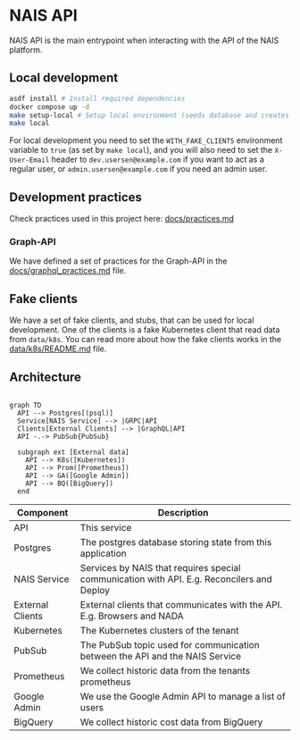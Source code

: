 # NAIS API

NAIS API is the main entrypoint when interacting with the API of the NAIS platform.

## Local development

```bash
asdf install # Install required dependencies
docker compose up -d
make setup-local # Setup local environment (seeds database and creates pubsub topic)
make local
```

For local development you need to set the `WITH_FAKE_CLIENTS` environment variable to `true` (as set by `make local`),
and you will also need to set the `X-User-Email` header to `dev.usersen@example.com` if you want to act as a regular
user, or `admin.usersen@example.com` if you need an admin user.

## Development practices

Check practices used in this project here: [docs/practices.md](docs/practices.md)

### Graph-API

We have defined a set of practices for the Graph-API in the [docs/graphql_practices.md](docs/graphql_practices.md) file.

## Fake clients

We have a set of fake clients, and stubs, that can be used for local development.
One of the clients is a fake Kubernetes client that read data from `data/k8s`.
You can read more about how the fake clients works in the [data/k8s/README.md](data/k8s/README.md) file.

## Architecture

```mermaid

graph TD
  API --> Postgres[(psql)]
  Service[NAIS Service] --> |GRPC|API
  Clients[External Clients] --> |GraphQL|API
  API -.-> PubSub{PubSub}

  subgraph ext [External data]
    API --> K8s([Kubernetes])
    API --> Prom([Prometheus])
    API --> GA([Google Admin])
    API --> BQ([BigQuery])
  end
```

| Component        | Description                                                                                |
| ---------------- | ------------------------------------------------------------------------------------------ |
| API              | This service                                                                               |
| Postgres         | The postgres database storing state from this application                                  |
| NAIS Service     | Services by NAIS that requires special communication with API. E.g. Reconcilers and Deploy |
| External Clients | External clients that communicates with the API. E.g. Browsers and NADA                    |
| Kubernetes       | The Kubernetes clusters of the tenant                                                      |
| PubSub           | The PubSub topic used for communication between the API and the NAIS Service               |
| Prometheus       | We collect historic data from the tenants prometheus                                       |
| Google Admin     | We use the Google Admin API to manage a list of users                                      |
| BigQuery         | We collect historic cost data from BigQuery                                                |
